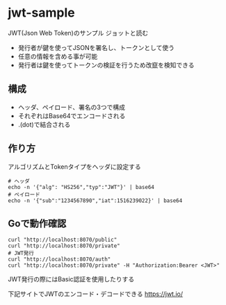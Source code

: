 # jwt-sample

JWT(Json Web Token)のサンプル
ジョットと読む
* 発行者が鍵を使ってJSONを署名し、トークンとして使う
* 任意の情報を含める事が可能
* 発行者は鍵を使ってトークンの検証を行うため改竄を検知できる

## 構成

* ヘッダ、ペイロード、署名の3つで構成
* それぞれはBase64でエンコードされる
* .(dot)で結合される

## 作り方

アルゴリズムとTokenタイプをヘッダに設定する

```
# ヘッダ
echo -n '{"alg": "HS256","typ":"JWT"}' | base64
# ペイロード
echo -n '{"sub":"1234567890","iat":1516239022}' | base64
```

## Goで動作確認

```
curl "http://localhost:8070/public"
curl "http://localhost:8070/private"
# JWT発行
curl "http://localhost:8070/auth"
curl "http://localhost:8070/private" -H "Authorization:Bearer <JWT>"
```
JWT発行の際にはBasic認証を使用したりする

下記サイトでJWTのエンコード・デコードできる
https://jwt.io/
